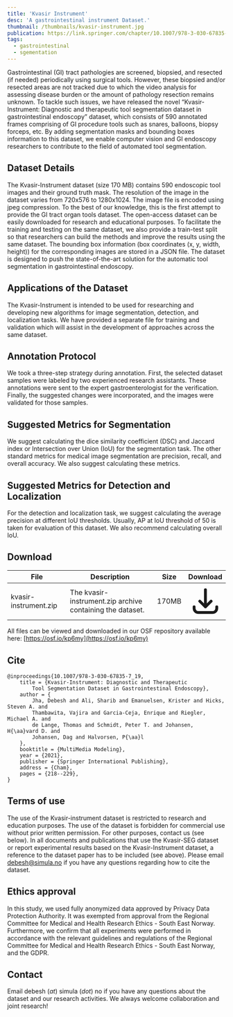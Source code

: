 ```yaml
---
title: 'Kvasir Instrument'
desc: 'A gastrointestinal instrument Dataset.'
thumbnail: /thumbnails/kvasir-instrument.jpg
publication: https://link.springer.com/chapter/10.1007/978-3-030-67835-7_19
tags:
  - gastrointestinal
  - sgementation
---
```


Gastrointestinal (GI) tract pathologies are screened, biopsied, and resected (if needed) periodically using surgical tools. However, these biopsied and/or resected areas are not tracked due to which the video analysis for assessing disease burden or the amount of pathology resection remains unknown. To tackle such issues, we have released the novel “Kvasir-Instrument: Diagnostic and therapeutic tool segmentation dataset in gastrointestinal endoscopy” dataset, which consists of 590 annotated frames comprising of GI procedure tools such as snares, balloons, biopsy forceps, etc. By adding segmentation masks and bounding boxes information to this dataset, we enable computer vision and GI endoscopy researchers to contribute to the field of automated tool segmentation.

## Dataset Details
The Kvasir-Instrument dataset (size 170 MB) contains 590 endoscopic tool images and their ground truth mask. The resolution of the image in the dataset varies from 720x576 to 1280x1024. The image file is encoded using jpeg compression. To the best of our knowledge, this is the first attempt to provide the GI tract organ tools dataset. The open-access dataset can be easily downloaded for research and educational purposes. To facilitate the training and testing on the same dataset, we also provide a train-test split so that researchers can build the methods and improve the results using the same dataset. The bounding box information (box coordinates (x, y, width, height)) for the corresponding images are stored in a JSON file. The dataset is designed to push the state-of-the-art solution for the automatic tool segmentation in gastrointestinal endoscopy.

## Applications of the Dataset
The Kvasir-Instrument is intended to be used for researching and developing new algorithms for image segmentation, detection, and localization tasks. We have provided a separate file for training and validation which will assist in the development of approaches across the same dataset.

## Annotation Protocol
We took a three-step strategy during annotation. First, the selected dataset samples were labeled by two experienced research assistants. These annotations were sent to the expert gastroenterologist for the verification. Finally, the suggested changes were incorporated, and the images were validated for those samples.

## Suggested Metrics for Segmentation
We suggest calculating the dice similarity coefficient (DSC) and Jaccard index or Intersection over Union (IoU) for the segmentation task. The other standard metrics for medical image segmentation are precision, recall, and overall accuracy. We also suggest calculating these metrics.

## Suggested Metrics for Detection and Localization
For the detection and localization task, we suggest calculating the average precision at different IoU thresholds. Usually, AP at IoU threshold of 50 is taken for evaluation of this dataset. We also recommend calculating overall IoU.

## Download
| File | Description | Size | Download |
| --- | --- | --- | :---: |
| kvasir-instrument.zip | The kvasir-instrument.zip archive containing the dataset. | 170MB | [<svg xmlns="http://www.w3.org/2000/svg" class="h-6 w-6 m-0 inline-block" fill="none" viewBox="0 0 24 24" stroke="currentColor"><path stroke-linecap="round" stroke-linejoin="round" stroke-width="2" d="M4 16v1a3 3 0 003 3h10a3 3 0 003-3v-1m-4-4l-4 4m0 0l-4-4m4 4V4" /></svg>](https://datasets.simula.no/downloads/kvasir-instrument.zip) |

All files can be viewed and downloaded in our OSF repository available here: [https://osf.io/kp6my](https://osf.io/kp6my)

## Cite
    @inproceedings{10.1007/978-3-030-67835-7_19,
        title = {Kvasir-Instrument: Diagnostic and Therapeutic
            Tool Segmentation Dataset in Gastrointestinal Endoscopy},
        author = {
            Jha, Debesh and Ali, Sharib and Emanuelsen, Krister and Hicks, Steven A. and
            Thambawita, Vajira and Garcia-Ceja, Enrique and Riegler, Michael A. and
            de Lange, Thomas and Schmidt, Peter T. and Johansen, H{\aa}vard D. and
            Johansen, Dag and Halvorsen, P{\aa}l 
        },
        booktitle = {MultiMedia Modeling},
        year = {2021},
        publisher = {Springer International Publishing},
        address = {Cham},
        pages = {218--229},
    }

## Terms of use
The use of the Kvasir-instrument dataset is restricted to research and education purposes. The use of the dataset is forbidden for commercial use without prior written permission. For other purposes, contact us (see below). In all documents and publications that use the Kvasir-SEG dataset or report experimental results based on the Kvasir-Instrument dataset, a reference to the dataset paper has to be included (see above). Please email debesh@simula.no if you have any questions regarding how to cite the dataset.

## Ethics approval
In this study, we used fully anonymized data approved by Privacy Data Protection Authority. It was exempted from approval from the Regional Committee for Medical and Health Research Ethics - South East Norway. Furthermore, we confirm that all experiments were performed in accordance with the relevant guidelines and regulations of the Regional Committee for Medical and Health Research Ethics - South East Norway, and the GDPR.

## Contact
Email debesh (_at_) simula (_dot_) no if you have any questions about the dataset and our research activities. We always welcome collaboration and joint research! 